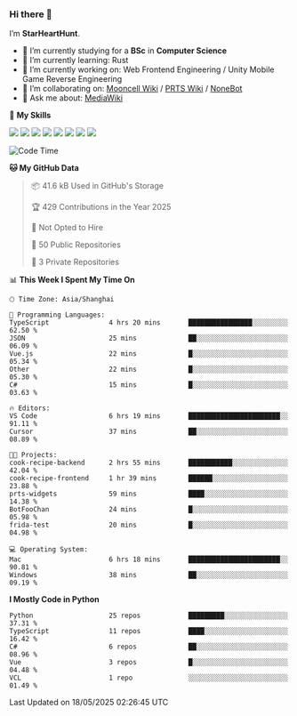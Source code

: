 ### Hi there 👋

I’m **StarHeartHunt**.

- 🏫 I’m currently studying for a **BSc** in **Computer Science**
- 🌱 I’m currently learning: Rust
- 🔭 I’m currently working on: Web Frontend Engineering / Unity Mobile Game Reverse Engineering
- 👯 I’m collaborating on: [Mooncell Wiki](https://fgo.wiki/) / [PRTS Wiki](http://prts.wiki/) / [NoneBot](https://github.com/nonebot)
- 💬 Ask me about: [MediaWiki](https://www.mediawiki.org)

🌟 **My Skills**

![](https://img.shields.io/badge/-Python-3e74a2?style=flat-square&logo=Python&logoColor=fff)
![](https://img.shields.io/badge/-Node.js-339933?style=flat-square&logo=node.js&logoColor=fff)
![](https://img.shields.io/badge/-Vue-4fc08d?style=flat-square&logo=vue.js&logoColor=fff)
![](https://img.shields.io/badge/-React-2d98ce?style=flat-square&logo=React&logoColor=fff)
![](https://img.shields.io/badge/-TypeScript-3178C6?style=flat-square&logo=TypeScript&logoColor=fff)
![](https://img.shields.io/badge/-Docker-2496ED?style=flat-square&logo=Docker&logoColor=fff)
![](https://img.shields.io/badge/-Linux-000000?style=flat-square&logo=Linux&logoColor=fff)
![](https://img.shields.io/badge/-Dotnet-512bd4?style=flat-square&logo=.net&logoColor=fff)

<!--START_SECTION:waka-->
![Code Time](http://img.shields.io/badge/Code%20Time-1%2C598%20hrs%2042%20mins-blue)

**🐱 My GitHub Data** 

> 📦 41.6 kB Used in GitHub's Storage 
 > 
> 🏆 429 Contributions in the Year 2025
 > 
> 🚫 Not Opted to Hire
 > 
> 📜 50 Public Repositories 
 > 
> 🔑 3 Private Repositories 
 > 
📊 **This Week I Spent My Time On** 

```text
🕑︎ Time Zone: Asia/Shanghai

💬 Programming Languages: 
TypeScript               4 hrs 20 mins       ████████████████░░░░░░░░░   62.50 % 
JSON                     25 mins             ██░░░░░░░░░░░░░░░░░░░░░░░   06.09 % 
Vue.js                   22 mins             █░░░░░░░░░░░░░░░░░░░░░░░░   05.34 % 
Other                    22 mins             █░░░░░░░░░░░░░░░░░░░░░░░░   05.30 % 
C#                       15 mins             █░░░░░░░░░░░░░░░░░░░░░░░░   03.63 % 

🔥 Editors: 
VS Code                  6 hrs 19 mins       ███████████████████████░░   91.11 % 
Cursor                   37 mins             ██░░░░░░░░░░░░░░░░░░░░░░░   08.89 % 

🐱‍💻 Projects: 
cook-recipe-backend      2 hrs 55 mins       ███████████░░░░░░░░░░░░░░   42.04 % 
cook-recipe-frontend     1 hr 39 mins        ██████░░░░░░░░░░░░░░░░░░░   23.88 % 
prts-widgets             59 mins             ████░░░░░░░░░░░░░░░░░░░░░   14.38 % 
BotFooChan               24 mins             █░░░░░░░░░░░░░░░░░░░░░░░░   05.98 % 
frida-test               20 mins             █░░░░░░░░░░░░░░░░░░░░░░░░   04.98 % 

💻 Operating System: 
Mac                      6 hrs 18 mins       ███████████████████████░░   90.81 % 
Windows                  38 mins             ██░░░░░░░░░░░░░░░░░░░░░░░   09.19 % 
```

**I Mostly Code in Python** 

```text
Python                   25 repos            █████████░░░░░░░░░░░░░░░░   37.31 % 
TypeScript               11 repos            ████░░░░░░░░░░░░░░░░░░░░░   16.42 % 
C#                       6 repos             ██░░░░░░░░░░░░░░░░░░░░░░░   08.96 % 
Vue                      3 repos             █░░░░░░░░░░░░░░░░░░░░░░░░   04.48 % 
VCL                      1 repo              ░░░░░░░░░░░░░░░░░░░░░░░░░   01.49 % 
```




 Last Updated on 18/05/2025 02:26:45 UTC
<!--END_SECTION:waka-->
